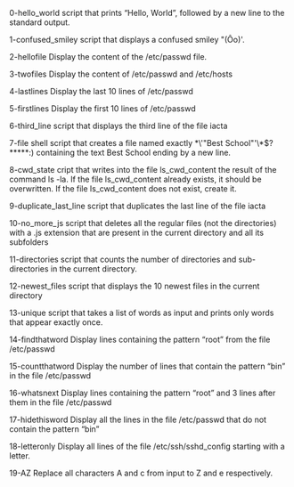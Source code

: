 0-hello_world
script that prints “Hello, World”, followed by a new line to the standard output.

1-confused_smiley
script that displays a confused smiley "(Ôo)'.

2-hellofile
Display the content of the /etc/passwd file.

3-twofiles
Display the content of /etc/passwd and /etc/hosts

4-lastlines
Display the last 10 lines of /etc/passwd

5-firstlines
Display the first 10 lines of /etc/passwd

6-third_line
script that displays the third line of the file iacta

7-file
shell script that creates a file named exactly \*\\'"Best School"\'\\*$\?\*\*\*\*\*:) containing the text Best School ending by a new line.

8-cwd_state
cript that writes into the file ls_cwd_content the result of the command ls -la. If the file ls_cwd_content already exists, it should be overwritten. If the file ls_cwd_content does not exist, create it.

9-duplicate_last_line
script that duplicates the last line of the file iacta

10-no_more_js
script that deletes all the regular files (not the directories) with a .js extension that are present in the current directory and all its subfolders

11-directories
script that counts the number of directories and sub-directories in the current directory.

12-newest_files
script that displays the 10 newest files in the current directory

13-unique
script that takes a list of words as input and prints only words that appear exactly once.

14-findthatword
Display lines containing the pattern “root” from the file /etc/passwd

15-countthatword
Display the number of lines that contain the pattern “bin” in the file /etc/passwd

16-whatsnext
Display lines containing the pattern “root” and 3 lines after them in the file /etc/passwd

17-hidethisword
Display all the lines in the file /etc/passwd that do not contain the pattern “bin”

18-letteronly
Display all lines of the file /etc/ssh/sshd_config starting with a letter.

19-AZ
Replace all characters A and c from input to Z and e respectively.
